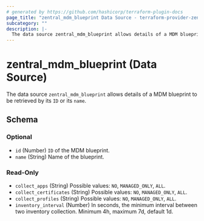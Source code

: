 ```yaml
---
# generated by https://github.com/hashicorp/terraform-plugin-docs
page_title: "zentral_mdm_blueprint Data Source - terraform-provider-zentral"
subcategory: ""
description: |-
  The data source zentral_mdm_blueprint allows details of a MDM blueprint to be retrieved by its ID or its name.
---
```


# zentral_mdm_blueprint (Data Source)

The data source `zentral_mdm_blueprint` allows details of a MDM blueprint to be retrieved by its `ID` or its `name`.



<!-- schema generated by tfplugindocs -->
## Schema

### Optional

- `id` (Number) `ID` of the MDM blueprint.
- `name` (String) Name of the blueprint.

### Read-Only

- `collect_apps` (String) Possible values: `NO`, `MANAGED_ONLY`, `ALL`.
- `collect_certificates` (String) Possible values: `NO`, `MANAGED_ONLY`, `ALL`.
- `collect_profiles` (String) Possible values: `NO`, `MANAGED_ONLY`, `ALL`.
- `inventory_interval` (Number) In seconds, the minimum interval between two inventory collection. Minimum 4h, maximum 7d, default 1d.


